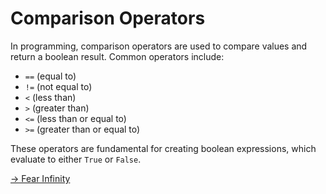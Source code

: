 # Comparison Operators

In programming, comparison operators are used to compare values and return a boolean result. Common operators include:

- `==` (equal to)
- `!=` (not equal to)
- `<` (less than)
- `>` (greater than)
- `<=` (less than or equal to)
- `>=` (greater than or equal to)

These operators are fundamental for creating boolean expressions, which evaluate to either `True` or `False`.


[-> Fear Infinity](/while-loops/03_fearInfinity.md)